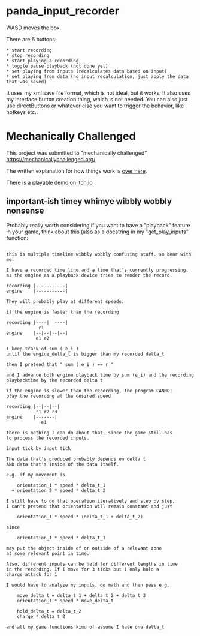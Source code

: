 # panda_input_recorder

WASD moves the box.

There are 6 buttons: 
 
    * start recording
    * stop recording
    * start playing a recording
    * toggle pause playback (not done yet)
    * set playing from inputs (recalculates data based on input)
    * set playing from data (no input recalculation, just apply the data that was saved)
    
It uses my xml save file format, which is not ideal, but it works.
It also uses my interface button creation thing, which is not needed. You can also just use directButtons or whatever else you want to trigger the behavior, like hotkeys etc..

# Mechanically Challenged

This project was submitted to "mechanically challenged" https://mechanicallychallenged.org/

The written explanation for how things work is [over here](Mechanically_Challenged.md).

There is a playable demo [on itch.io](https://bmaxv.itch.io/mechanically-challenged-time-rewind)

## important-ish timey whimye wibbly wobbly nonsense

Probably really worth considering if you want to have a "playback" feature in your game, think about this (also as a docstring in my "get_play_inputs" function:

```

this is multiple timeline wibbly wobbly confusing stuff. so bear with me.

I have a recorded time line and a time that's currently progressing, as the engine as a playback device tries to render the record.

recording |-----------|
engine    |-----------|

They will probably play at different speeds.

if the engine is faster than the recording

recording |----|  ----| 
            r1
engine    |--|--|--|--|
           e1 e2

I keep track of sum ( e_i )
until the engine_delta_t is bigger than my recorded delta_t

then I pretend that " sum ( e_i ) == r "

and I advance both engine playback time by sum (e_i) and the recording playbacktime by the recorded delta t

if the engine is slower than the recording, the program CANNOT
play the recording at the desired speed

recording |--|--|--| 
           r1 r2 r3
engine    |-------|
             e1 

there is nothing I can do about that, since the game still has 
to process the recorded inputs.

input tick by input tick

The data that's produced probably depends on delta t
AND data that's inside of the data itself.

e.g. if my movement is 

    orientation_1 * speed * delta_t_1 
  + orientation_2 * speed * delta_t_2

I still have to do that operation iteratively and step by step,
I can't pretend that orientation will remain constant and just

    orientation_1 * speed * (delta_t_1 + delta_t_2)

since 

    orientation_1 * speed * delta_t_1 

may put the object inside of or outside of a relevant zone
at some relevant point in time.

Also, different inputs can be held for different lengths in time 
in the recording. If I move for 3 ticks but I only hold a 
charge attack for 1

I would have to analyze my inputs, do math and then pass e.g.

    move_delta_t = delta_t_1 + delta_t_2 + delta_t_3
    orientation_1 * speed * move_delta_t 

    hold_delta_t = delta_t_2
    charge * delta_t_2

and all my game functions kind of assume I have one delta_t

```
